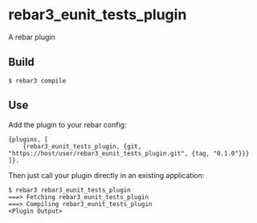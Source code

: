rebar3_eunit_tests_plugin
=====

A rebar plugin

Build
-----

    $ rebar3 compile

Use
---

Add the plugin to your rebar config:

    {plugins, [
        {rebar3_eunit_tests_plugin, {git, "https://host/user/rebar3_eunit_tests_plugin.git", {tag, "0.1.0"}}}
    ]}.

Then just call your plugin directly in an existing application:


    $ rebar3 rebar3_eunit_tests_plugin
    ===> Fetching rebar3_eunit_tests_plugin
    ===> Compiling rebar3_eunit_tests_plugin
    <Plugin Output>
